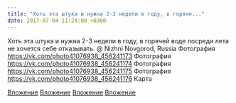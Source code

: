 ```yaml
---
title: "Хоть эта штука и нужна 2-3 недели в году, в горяче..."
date: 2017-07-04 11:24:00 +0300
---
```


Хоть эта штука и нужна 2-3 недели в году, в горячей воде посреди лета не хочется себе отказывать.  @ Nizhni Novgorod, Russia
Фотография
https://vk.com/photo41076938_456241173
Фотография
https://vk.com/photo41076938_456241174
Фотография
https://vk.com/photo41076938_456241175
Фотография
https://vk.com/photo41076938_456241176
Карта

[Вложение](https://vk.com/photo41076938_456241173)
[Вложение](https://vk.com/photo41076938_456241174)
[Вложение](https://vk.com/photo41076938_456241175)
[Вложение](https://vk.com/photo41076938_456241176)
